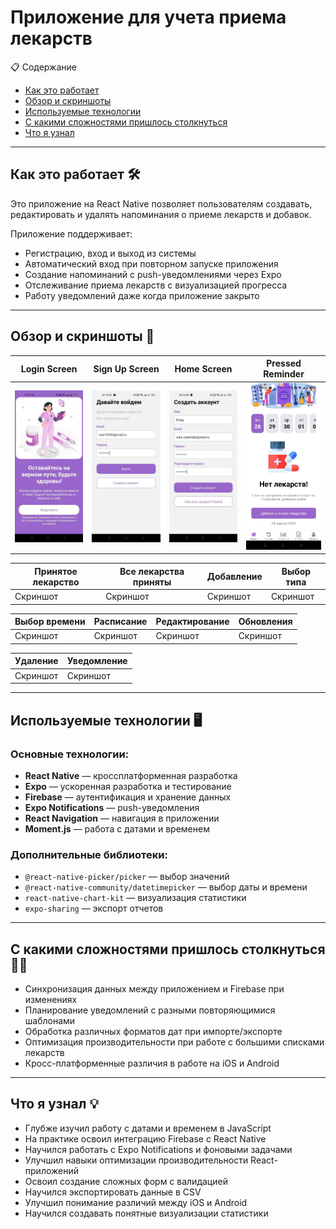 # Приложение для учета приема лекарств

📋 Содержание
- [Как это работает](#как-это-работает)
- [Обзор и скриншоты](#обзор-и-скриншоты)
- [Используемые технологии](#используемые-технологии)
- [С какими сложностями пришлось столкнуться](#с-какими-сложностями-пришлось-столкнуться)
- [Что я узнал](#что-я-узнал)

---

## Как это работает 🛠️

Это приложение на React Native позволяет пользователям создавать, редактировать и удалять напоминания о приеме лекарств и добавок.

Приложение поддерживает:
- Регистрацию, вход и выход из системы
- Автоматический вход при повторном запуске приложения
- Создание напоминаний с push-уведомлениями через Expo
- Отслеживание приема лекарств с визуализацией прогресса
- Работу уведомлений даже когда приложение закрыто

---

## Обзор и скриншоты 📸

| Login Screen | Sign Up Screen | Home Screen | Pressed Reminder|
|:-------------------------:|:-------------------------:|:-------------------------:|:-------------------------:|
|<img src="./assets/screenshots/Loading_screen.jpg" width="200" />|<img src="./assets/screenshots/login.jpg" width="200" />|<img src="./assets/screenshots/registration.jpg" width="200" />|<img src="./assets/screenshots/no_medications.jpg" width="200" />|

| Принятое лекарство | Все лекарства приняты | Добавление | Выбор типа |
|---------------------|----------------------|------------|------------|
| Скриншот            | Скриншот             | Скриншот   | Скриншот   |

| Выбор времени | Расписание | Редактирование | Обновления |
|----------------|------------|----------------|------------|
| Скриншот        | Скриншот   | Скриншот       | Скриншот   |

| Удаление | Уведомление |
|----------|-------------|
| Скриншот  | Скриншот    |

---

## Используемые технологии 🖥️

### Основные технологии:
- **React Native** — кроссплатформенная разработка
- **Expo** — ускоренная разработка и тестирование
- **Firebase** — аутентификация и хранение данных
- **Expo Notifications** — push-уведомления
- **React Navigation** — навигация в приложении
- **Moment.js** — работа с датами и временем

### Дополнительные библиотеки:
- `@react-native-picker/picker` — выбор значений
- `@react-native-community/datetimepicker` — выбор даты и времени
- `react-native-chart-kit` — визуализация статистики
- `expo-sharing` — экспорт отчетов

---

## С какими сложностями пришлось столкнуться 💪🏻

- Синхронизация данных между приложением и Firebase при изменениях
- Планирование уведомлений с разными повторяющимися шаблонами
- Обработка различных форматов дат при импорте/экспорте
- Оптимизация производительности при работе с большими списками лекарств
- Кросс-платформенные различия в работе на iOS и Android

---

## Что я узнал 💡

- Глубже изучил работу с датами и временем в JavaScript
- На практике освоил интеграцию Firebase с React Native
- Научился работать с Expo Notifications и фоновыми задачами
- Улучшил навыки оптимизации производительности React-приложений
- Освоил создание сложных форм с валидацией
- Научился экспортировать данные в CSV
- Улучшил понимание различий между iOS и Android
- Научился создавать понятные визуализации статистики
